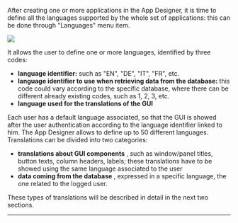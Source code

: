 After creating one or more applications in the App Designer, it is time to define all the languages supported by the whole set of applications: this can be done through "Languages" menu item.

![](http://4wsplatform.org/wp-content/uploads/2015/12/langs-1024x438.jpg)

It allows the user to define one or more languages, identified by three codes:

*  **language identifier:** such as "EN", "DE", "IT", "FR", etc.
*  **language identifier to use when retrieving data from the database:**  this code could vary according to the specific database, where there can be different already existing codes, such as 1, 2, 3, etc.
*  **language used for the translations of the GUI** 

Each user has a default language associated, so that the GUI is showed after the user authentication according to the language identifier linked to him.
The App Designer allows to define up to 50 different languages.
Translations can be divided into two categories:

*  **translations about GUI components** , such as window/panel titles, button texts, column headers, labels; these translations have to be showed using the same language associated to the user
*  **data coming from the database** , expressed in a specific language, the one related to the logged user.

These types of translations will be described in detail in the next two sections.

                

---


